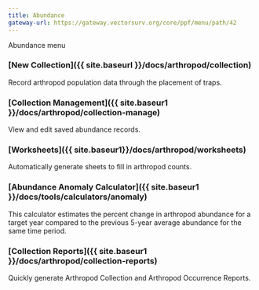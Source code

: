 ```yaml
---
title: Abundance
gateway-url: https://gateway.vectorsurv.org/core/ppf/menu/path/42
---
```


Abundance menu

### [New Collection]({{ site.baseurl }}/docs/arthropod/collection)

Record arthropod population data through the placement of traps.

### [Collection Management]({{ site.baseur1 }}/docs/arthropod/collection-manage)

View and edit saved abundance records.

### [Worksheets]({{ site.baseur1}}/docs/arthropod/worksheets)

Automatically generate sheets to fill in arthropod counts.

### [Abundance Anomaly Calculator]({{ site.baseur1 }}/docs/tools/calculators/anomaly)

This calculator estimates the percent change in arthropod abundance for a target year compared to the previous 5-year average abundance for the same time period.

### [Collection Reports]({{ site.baseur1 }}/docs/arthropod/collection-reports)

Quickly generate Arthropod Collection and Arthropod Occurrence Reports.

